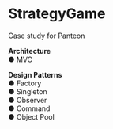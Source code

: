 # StrategyGame
Case study for Panteon

**Architecture** \
● MVC 

**Design Patterns** \
● Factory \
● Singleton \
● Observer \
● Command  \
● Object Pool 
